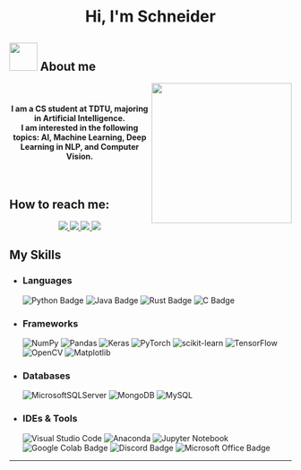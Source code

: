 <h1 align="center">Hi, I'm Schneider</h1>

## <picture><img src = "https://github.com/7oSkaaa/7oSkaaa/blob/main/Images/about_me.gif?raw=true" width = 50px></picture> About me
<picture> <img align="right" src="https://github.com/7oSkaaa/7oSkaaa/blob/main/Images/Right_Side.gif?raw=true" width = 250px></picture>
<br>
<p align="center">
  <h4 align="center">I am a CS student at TDTU, majoring in Artificial Intelligence.<br> I am interested in the following topics: AI, Machine Learning, Deep Learning in NLP, and Computer Vision.</h4>
</p>
<br>

## How to reach me:
<p align="center">
  <a href="https://www.linkedin.com/in/schneiderpham/" target="_blank">
    <img src="https://img.icons8.com/fluent/48/000000/linkedin.png"/>
  </a>
  <a href="https://www.facebook.com/Schneiderquoc/" alt="Facebook">
    <img src="https://img.icons8.com/fluent/48/000000/facebook-new.png" target="_blank" />
  </a> 
  <a href="https://github.com/BingoBaby" alt="Github">
    <img src="https://img.icons8.com/fluent/48/000000/github.png"/>
  </a> 
  <a href="schneiderquoc@gmail.com" alt="Email">
    <img src="https://img.icons8.com/fluent/48/000000/mailing.png"/>
  </a>
</p>

## My Skills

- ### Languages
    ![Python Badge](https://img.shields.io/badge/Python-14354C?style=for-the-badge&logo=python&logoColor=white)
    ![Java Badge](https://img.shields.io/badge/Java-ED8B00?style=for-the-badge&logo=openjdk&logoColor=white)
    ![Rust Badge](https://img.shields.io/badge/Rust-000000?style=for-the-badge&logo=rust&logoColor=white)
    ![C Badge]( https://img.shields.io/badge/C-00599C?style=for-the-badge&logo=c&logoColor=white
)
 
- ### Frameworks
    ![NumPy](https://img.shields.io/badge/numpy-%23013243.svg?style=for-the-badge&logo=numpy&logoColor=white)
    ![Pandas](https://img.shields.io/badge/pandas-%23150458.svg?style=for-the-badge&logo=pandas&logoColor=white)
    ![Keras](https://img.shields.io/badge/Keras-%23D00000.svg?style=for-the-badge&logo=Keras&logoColor=white)
    ![PyTorch](https://img.shields.io/badge/PyTorch-%23EE4C2C.svg?style=for-the-badge&logo=PyTorch&logoColor=white)
    ![scikit-learn](https://img.shields.io/badge/scikit--learn-%23F7931E.svg?style=for-the-badge&logo=scikit-learn&logoColor=white)
    ![TensorFlow](https://img.shields.io/badge/TensorFlow-%23FF6F00.svg?style=for-the-badge&logo=TensorFlow&logoColor=white)
    ![OpenCV](https://img.shields.io/badge/opencv-%23white.svg?style=for-the-badge&logo=opencv&logoColor=white)
    ![Matplotlib](https://img.shields.io/badge/Matplotlib-%23ffffff.svg?style=for-the-badge&logo=Matplotlib&logoColor=black)
    
- ### Databases
    ![MicrosoftSQLServer](https://img.shields.io/badge/Microsoft%20SQL%20Server-CC2927?style=for-the-badge&logo=microsoft%20sql%20server&logoColor=white) 
    ![MongoDB](https://img.shields.io/badge/MongoDB-%234ea94b.svg?style=for-the-badge&logo=mongodb&logoColor=white)
    ![MySQL](https://img.shields.io/badge/mysql-%2300f.svg?style=for-the-badge&logo=mysql&logoColor=white)

- ### IDEs & Tools
    ![Visual Studio Code](https://img.shields.io/badge/Visual%20Studio%20Code-0078d7.svg?style=for-the-badge&logo=visual-studio-code&logoColor=white)
    ![Anaconda](https://img.shields.io/badge/Anaconda-%2344A833.svg?style=for-the-badge&logo=anaconda&logoColor=white)
    ![Jupyter Notebook](https://img.shields.io/badge/jupyter-%23FA0F00.svg?style=for-the-badge&logo=jupyter&logoColor=white)
    ![Google Colab Badge](https://img.shields.io/badge/Google%20Colab-F9AB00?logo=googlecolab&logoColor=fff&style=flat)
    ![Discord Badge](https://img.shields.io/badge/Discord-5865F2?logo=discord&logoColor=fff&style=flat)
    ![Microsoft Office Badge](https://img.shields.io/badge/Microsoft%20Office-D83B01?logo=microsoftoffice&logoColor=fff&style=flat)

------

	
